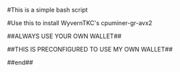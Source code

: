 #This is a simple bash script

#Use this to install WyvernTKC's cpuminer-gr-avx2

##ALWAYS USE YOUR OWN WALLET##

##THIS IS PRECONFIGURED TO USE MY OWN WALLET##

##end##
